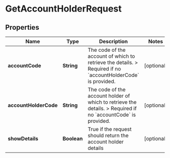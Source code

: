 

# GetAccountHolderRequest


## Properties

| Name | Type | Description | Notes |
|------------ | ------------- | ------------- | -------------|
|**accountCode** | **String** | The code of the account of which to retrieve the details. &gt; Required if no &#x60;accountHolderCode&#x60; is provided. |  [optional] |
|**accountHolderCode** | **String** | The code of the account holder of which to retrieve the details. &gt; Required if no &#x60;accountCode&#x60; is provided. |  [optional] |
|**showDetails** | **Boolean** | True if the request should return the account holder details |  [optional] |



